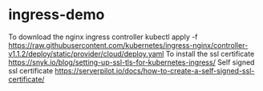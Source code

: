# ingress-demo
To download the nginx ingress controller
kubectl apply -f https://raw.githubusercontent.com/kubernetes/ingress-nginx/controller-v1.1.2/deploy/static/provider/cloud/deploy.yaml
To install the ssl certificate 
https://snyk.io/blog/setting-up-ssl-tls-for-kubernetes-ingress/
Self signed ssl certificate
https://serverpilot.io/docs/how-to-create-a-self-signed-ssl-certificate/
